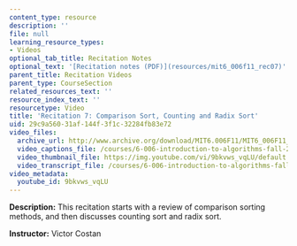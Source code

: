 ```yaml
---
content_type: resource
description: ''
file: null
learning_resource_types:
- Videos
optional_tab_title: Recitation Notes
optional_text: '[Recitation notes (PDF)](resources/mit6_006f11_rec07)'
parent_title: Recitation Videos
parent_type: CourseSection
related_resources_text: ''
resource_index_text: ''
resourcetype: Video
title: 'Recitation 7: Comparison Sort, Counting and Radix Sort'
uid: 29c9a560-31af-144f-3f1c-32284fb83e72
video_files:
  archive_url: http://www.archive.org/download/MIT6.006F11/MIT6_006F11_rec07_300k.mp4
  video_captions_file: /courses/6-006-introduction-to-algorithms-fall-2011/504fe3b1371b58cc8d86bc25630c37da_9bkvws_vqLU.vtt
  video_thumbnail_file: https://img.youtube.com/vi/9bkvws_vqLU/default.jpg
  video_transcript_file: /courses/6-006-introduction-to-algorithms-fall-2011/74f5d8d3fe94a3a5399c7edcc876d368_9bkvws_vqLU.pdf
video_metadata:
  youtube_id: 9bkvws_vqLU
---
```


**Description:** This recitation starts with a review of comparison sorting methods, and then discusses counting sort and radix sort.

**Instructor:** Victor Costan